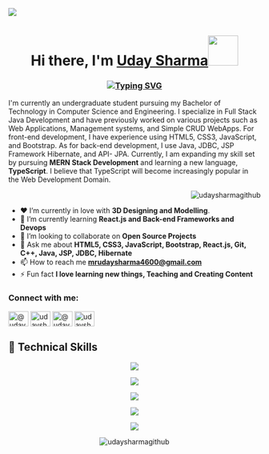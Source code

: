 ![](https://user-images.githubusercontent.com/74038190/213910845-af37a709-8995-40d6-be59-724526e3c3d7.gif)
<h1 align="center">Hi there, I'm <a href="https://www.linkedin.com/in/uday-sharma-602b33267/">Uday Sharma</a><img src="https://user-images.githubusercontent.com/74038190/216120974-24a76b31-7f39-41f1-a38f-b3c1377cc612.png" width="60px"></h1>

<h3 align="center"><a href="https://git.io/typing-svg"><img src="https://readme-typing-svg.demolab.com?font=Fira+Code&size=25&pause=1000&color=19FFD6&center=true&vCenter=true&width=700&lines=A+passionate+Software+developer+from+India" alt="Typing SVG" /></a></h3>
I'm currently an undergraduate student pursuing my Bachelor of Technology in Computer Science and Engineering.
I specialize in Full Stack Java Development and have previously worked on various projects such as Web Applications, Management systems, and Simple CRUD WebApps. For front-end development, I have experience using HTML5, CSS3, JavaScript, and Bootstrap. As for back-end development, I use Java, JDBC, JSP Framework Hibernate, and API- JPA.
Currently, I am expanding my skill set by pursuing <b> MERN Stack Development</b> and learning a new language, <b>TypeScript</b>. I believe that TypeScript will become increasingly popular in the Web Development Domain.

<p align="right"> <img src="https://komarev.com/ghpvc/?username=udaysharmagithub&label=Profile%20views&color=0e75b6&style=flat" alt="udaysharmagithub" /> </p>

- ❤️ I’m currently in love with <b>3D Designing and Modelling</b>.
- 🌱 I’m currently learning **React.js and Back-end Frameworks and Devops**
- 👯 I’m looking to collaborate on **Open Source Projects**
- 💬 Ask me about **HTML5, CSS3, JavaScript, Bootstrap, React.js, Git, C++, Java, JSP, JDBC, Hibernate**
- 📫 How to reach me **mrudaysharma4600@gmail.com**
- ⚡ Fun fact **I love learning new things, Teaching and Creating Content**

<h3 align="left">Connect with me:</h3>
<p align="left">
<a href="https://linkedin.com/in/@udaysharma" target="blank"><img align="center" src="https://raw.githubusercontent.com/rahuldkjain/github-profile-readme-generator/master/src/images/icons/Social/linked-in-alt.svg" alt="@udaysharma" height="30" width="40" /></a>
<a href="https://www.codechef.com/users/udaysharma2003" target="blank"><img align="center" src="https://cdn.jsdelivr.net/npm/simple-icons@3.1.0/icons/codechef.svg" alt="udaysharma2003" height="30" width="40" /></a>
<a href="https://www.hackerrank.com/@udaysharma4600" target="blank"><img align="center" src="https://raw.githubusercontent.com/rahuldkjain/github-profile-readme-generator/master/src/images/icons/Social/hackerrank.svg" alt="@udaysharma4600" height="30" width="40" /></a>
<a href="https://auth.geeksforgeeks.org/user/udaysharma2003" target="blank"><img align="center" src="https://raw.githubusercontent.com/rahuldkjain/github-profile-readme-generator/master/src/images/icons/Social/geeks-for-geeks.svg" alt="udaysharma2003" height="30" width="40" /></a>
</p>

## 💼 Technical Skills

<p align="center">
  <a href="https://skillicons.dev">
    <img src="https://skillicons.dev/icons?i=html,css,js,bootstrap,tailwind" />
  </a>
</p>

<p align="center">
  <a href="https://skillicons.dev">
    <img src="https://skillicons.dev/icons?i=react,redux,nodejs,expressjs,mongodb,vite" />
  </a>
</p>

<p align="center">
  <a href="https://skillicons.dev">
    <img src="https://skillicons.dev/icons?i=c,cpp,java,py,mysql,ts,sass" />
  </a>
</p>

<p align="center">
  <a href="https://skillicons.dev">
    <img src="https://skillicons.dev/icons?i=git,github,vercel,atom,vscode,visualstudio,blender,figma" />
  </a>
</p>

<p align="center">
  <a href="https://skillicons.dev">
    <img src="https://skillicons.dev/icons?i=pr,ae,replit,sklearn,netlify" />
  </a>
</p>


<p align="center"><img align="center" src="https://github-readme-streak-stats.herokuapp.com/?user=udaysharmagithub&" alt="udaysharmagithub" /></p>

